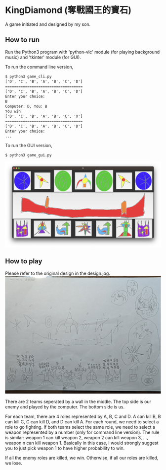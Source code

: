 KingDiamond (奪戰國王的寶石)
===========

A game initiated and designed by my son.

## How to run
Run the Python3 program with 'python-vlc' module (for playing background music) and 'tkinter' module (for GUI).

To run the command line version,
```
$ python3 game_cli.py
['D', 'C', 'B', 'A', 'B', 'C', 'D']
===================================
['D', 'C', 'B', 'A', 'B', 'C', 'D']
Enter your choice: 
B
Computer: D, You: B
You win
['D', 'C', 'B', 'A', 'B', 'C', 'X']
===================================
['D', 'C', 'B', 'A', 'B', 'C', 'D']
Enter your choice: 
...
```

To run the GUI version,
```
$ python3 game_gui.py
```
![Alt text](screenshot.png "GUI Screenshot")

## How to play
Please refer to the original design in the design.jpg.
![Alt text](design.jpg "Original Design")

There are 2 teams seperated by a wall in the middle. The top side is our enemy and played by the computer. The bottom side is us.

For each team, there are 4 roles represented by A, B, C and D. A can kill B, B can kill C, C can kill D, and D can kill A. For each round, we need to select a role to go fighting. If both teams select the same role, we need to select a weapon represented by a number (only for command line version). The rule is similar: weapon 1 can kill weapon 2, weapon 2 can kill weapon 3, ..., weapon n can kill weapon 1. Basically in this case, I would strongly suggest you to just pick weapon 1 to have higher probability to win.

If all the enemy roles are killed, we win. Otherwise, if all our roles are killed, we lose.
